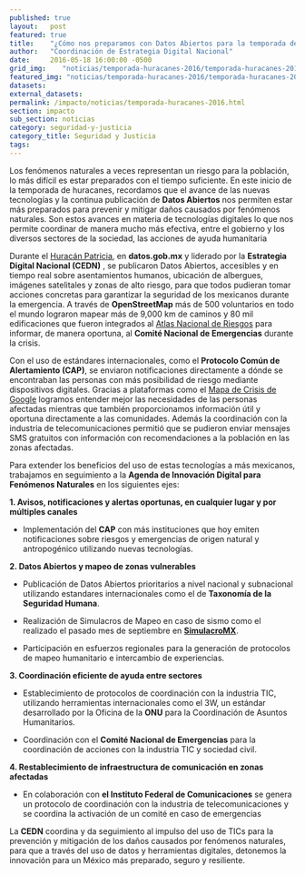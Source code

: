 ```yaml
---
published: true
layout:   post
featured: true
title:    "¿Cómo nos preparamos con Datos Abiertos para la temporada de huracanes?"
author:   "Coordinación de Estrategia Digital Nacional"
date:     2016-05-18 16:00:00 -0500
grid_img:    "noticias/temporada-huracanes-2016/temporada-huracanes-2016_grid.png"
featured_img: "noticias/temporada-huracanes-2016/temporada-huracanes-2016_featured.png"
datasets:
external_datasets:
permalink: /impacto/noticias/temporada-huracanes-2016.html
section: impacto
sub_section: noticias
category: seguridad-y-justicia
category_title: Seguridad y Justicia
tags:
---
```

Los fenómenos naturales a veces representan un riesgo para la población, lo más difícil es estar preparados con el tiempo suficiente. En este inicio de la temporada de huracanes, recordamos que el avance de las nuevas tecnologías y la continua publicación de  **Datos Abiertos** nos permiten estar más preparados para prevenir y mitigar daños causados por fenómenos naturales. Son estos avances en materia de tecnologías digitales lo que nos permite coordinar de manera mucho más efectiva, entre el gobierno y los diversos sectores de la sociedad, las acciones de ayuda humanitaria

Durante el [Huracán Patricia](http://datos.gob.mx/impacto/casos-de-uso/huracan-patricia.html), en **datos.gob.mx** y liderado por la **Estrategia Digital Nacional  (CEDN)** , se publicaron Datos Abiertos, accesibles y en tiempo real sobre asentamientos humanos, ubicación de albergues, imágenes satelitales y zonas de alto riesgo, para que todos pudieran tomar acciones concretas para garantizar  la seguridad de los mexicanos durante la emergencia. A través de **OpenStreetMap** más de 500 voluntarios en todo el mundo lograron mapear más de 9,000 km de caminos y 80 mil edificaciones que fueron integrados al [Atlas Nacional de Riesgos](http://www.atlasnacionalderiesgos.gob.mx/) para informar, de manera oportuna, al **Comité Nacional de Emergencias** durante la crisis.

Con el uso de estándares internacionales, como el **Protocolo Común de Alertamiento (CAP)**, se enviaron notificaciones directamente a dónde se encontraban las personas con más posibilidad de riesgo mediante dispositivos digitales. Gracias a plataformas como el [Mapa de Crisis de Google](https://google.org/crisismap/mexico?hl=es) logramos entender mejor las necesidades de las personas afectadas mientras que también proporcionamos información útil y oportuna directamente a las comunidades. Además la coordinación con la industria de telecomunicaciones permitió  que se pudieron enviar mensajes SMS gratuitos con información con recomendaciones a la población en las zonas afectadas.

Para extender los beneficios del uso de estas tecnologías a más mexicanos, trabajamos en seguimiento a la **Agenda de Innovación Digital para Fenómenos Naturales** en los siguientes ejes:

**1. Avisos, notificaciones y alertas oportunas, en cualquier lugar y por múltiples canales**

 - Implementación del **CAP** con más instituciones que hoy emiten notificaciones sobre riesgos y emergencias de origen natural y antropogénico utilizando nuevas tecnologías.

**2. Datos Abiertos y mapeo de zonas vulnerables**

 - Publicación de Datos Abiertos prioritarios a nivel nacional y subnacional utilizando estandares internacionales como el de **Taxonomía de la  Seguridad Humana**.

 - Realización de Simulacros de Mapeo en caso de sismo como el
   realizado el pasado mes de septiembre en **[SimulacroMX](http://datos.gob.mx/impacto/historias/tecnologia-humanitaria.html)**.

 - Participación en esfuerzos regionales para la generación de
   protocolos de mapeo humanitario e intercambio de experiencias.

**3. Coordinación eficiente de ayuda entre sectores**

 - Establecimiento de protocolos de coordinación con la industria TIC,
   utilizando herramientas internacionales como el 3W, un estándar
   desarrollado por la Oficina de la **ONU** para la Coordinación de Asuntos Humanitarios.

 - Coordinación con el **Comité Nacional de Emergencias** para la
   coordinación de acciones con la industria TIC y sociedad civil.

**4. Restablecimiento de infraestructura de comunicación en zonas afectadas**

 - En colaboración con **el Instituto Federal de Comunicaciones** se genera un protocolo de coordinación con la industria de telecomunicaciones y se coordina la activación de un comité en caso de emergencias

La **CEDN** coordina y da seguimiento al impulso del uso de TICs para la prevención y mitigación de los daños causados por fenómenos naturales, para que a través del uso de datos y herramientas digitales, detonemos la innovación para un México más preparado, seguro y resiliente.
